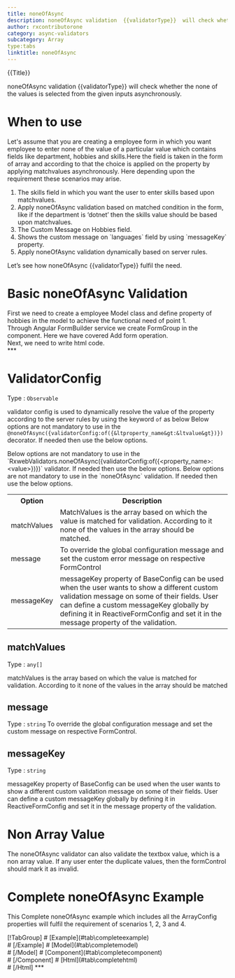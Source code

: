 ```yaml
---
title: noneOfAsync
description: noneOfAsync validation  {{validatorType}}  will check whether the none of the values is selected from the given inputs.
author: rxcontributorone
category: async-validators
subcategory: Array
type:tabs
linktitle: noneOfAsync
---
```


<div class="title-bar top_title"><p>{{Title}}</p></div> <div class="title-bar"><p>noneOfAsync validation  {{validatorType}}  will check whether the none of the values is selected from the given inputs asynchronously.</p></div>

# When to use
Let's assume that you are creating a employee form in which you want employee to enter none of the value of a particular value which contains fields like department, hobbies and skills.Here the field is taken in the form of array and according to that the choice is applied on the property by applying matchvalues asynchronously.  Here depending upon the requirement these scenarios may arise.
<ol class='showHideElement'>
	<li>The skills field in which you want the user to enter skills based upon matchvalues.</li>
    <li>Apply noneOfAsync validation based on matched condition in the form, like if the department  is ‘dotnet’ then the skills value should be based upon matchvalues.</li>
    <li>The Custom Message on Hobbies field.</li>
    <li>Shows the custom message on `languages` field by using `messageKey` property.</li> 
    <data-scope scope="['decorator','validator']">
 	<li>Apply noneOfAsync validation dynamically based on server rules.</li>
     </data-scope>
</ol>
Let’s see how noneOfAsync {{validatorType}} fulfil the need.

# Basic noneOfAsync Validation
<data-scope scope="['decorator','template-driven-directives','template-driven-decorators']">
First we need to create a employee Model class and define property of hobbies in the model to achieve the functional need of point 1.
<div component="app-code" key="noneOfAsync-add-model"></div> 
</data-scope>
Through Angular FormBuilder service we create FormGroup in the component.
Here we have covered Add form operation.

<div component="app-code" key="noneOfAsync-add-component"></div> 
Next, we need to write html code.
<div component="app-code" key="noneOfAsync-add-html"></div> 
<div component="app-example-runner" ref-component="app-noneOfAsync-add"></div>
***

# ValidatorConfig
Type : `Observable`

validator config is used to dynamically resolve the value of the property according to the server rules by using the keyword `of` as below 
<data-scope scope="['decorator']">
Below options are not mandatory to use in the `@noneOfAsync({validatorConfig:of({&ltproperty_name&gt:&ltvalue&gt})})` decorator. If needed then use the below options.
</data-scope>

<data-scope scope="['validator']">
Below options are not mandatory to use in the `RxwebValidators.noneOfAsync({validatorConfig:of({&ltproperty_name&gt:&ltvalue&gt})})` validator. If needed then use the below options.
</data-scope>

<data-scope scope="['template-driven-directives','template-driven-decorators']">
Below options are not mandatory to use in the `noneOfAsync` validation. If needed then use the below options.
</data-scope>

<table class="table table-bordered table-striped showHideElement">
<tr><th>Option</th><th>Description</th></tr>
<tr><td><a (click)='scrollTo("#matchValues")' title="matchValues">matchValues</a></td><td>MatchValues is the array based on which the value is matched for validation. According to it none of the values in the array should be matched.</td></tr>
<tr><td><a (click)='scrollTo("#message")' title="message">message</a></td><td>To override the global configuration message and set the custom error message on respective FormControl</td></tr>
<tr><td><a (click)='scrollTo("#messageKey")' title="messageKey">messageKey</a></td><td>messageKey property of BaseConfig can be used when the user wants to show a different custom validation message on some of their fields. User can define a custom messageKey globally by defining it in ReactiveFormConfig and set it in the message property of the validation.</td></tr>
</table>


## matchValues 
Type :  `any[]` 

matchValues is the array based on which the value is matched for validation. According to it none of the values in the array should be matched

<div component="app-code" key="oneOf-matchValuesExample-model"></div> 
<div component="app-example-runner" ref-component="app-noneOfAsync-matchValues" title="noneOfAsync {{validatorType}} with matchValues" key="matchValues"></div>

## message
Type :  `string` 
To override the global configuration message and set the custom message on respective FormControl.

<div component="app-code" key="noneOfAsync-messageExample-model"></div> 
<div component="app-example-runner" ref-component="app-noneOfAsync-message" title="noneOfAsync {{validatorType}} with message" key="message"></div>

## messageKey
Type : `string`

messageKey property of BaseConfig can be used when the user wants to show a different custom validation message on some of their fields. User can define a custom messageKey globally by defining it in ReactiveFormConfig and set it in the message property of the validation.

<div component="app-code" key="noneOfAsync-messageKeyExample-model"></div> 
<div component="app-example-runner" ref-component="app-noneOfAsync-messageKey" title="noneOfAsync {{validatorType}} with messageKey" key="messageKey"></div>

# Non Array Value

The noneOfAsync validator can also validate the textbox value, which is a non array value. If any user enter the duplicate values, then the formControl should mark it as invalid.

<div component="app-code" key="noneOfAsync-nonArrayValueExample-model"></div> 
<div component="app-example-runner" ref-component="app-noneOfAsync-nonArrayValue" title="noneOfAsync {{validatorType}} with nonArrayValue" key="nonArrayValue"></div>

# Complete noneOfAsync Example

This Complete noneOfAsync example which includes all the ArrayConfig properties will fulfil the requirement of scenarios 1, 2, 3 and 4.

<div component="app-tabs" key="complete"></div>
[!TabGroup]
# [Example](#tab\completeexample)
<div component="app-example-runner" ref-component="app-noneOfAsync-complete"></div>
# [/Example]
<data-scope scope="['decorator','template-driven-directives','template-driven-decorators']">
# [Model](#tab\completemodel)
<div component="app-code" key="noneOfAsync-complete-model"></div> 
# [/Model]
</data-scope>
# [Component](#tab\completecomponent)
<div component="app-code" key="noneOfAsync-complete-component"></div> 
# [/Component]
# [Html](#tab\completehtml)
<div component="app-code" key="noneOfAsync-complete-html"></div> 
# [/Html]
***


